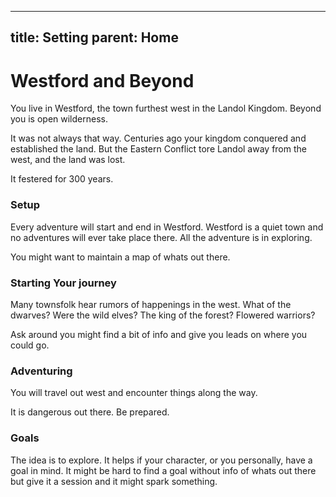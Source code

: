 ---
title: Setting
parent: Home
----

# Westford and Beyond

You live in Westford, 
the town furthest west in the Landol Kingdom. 
Beyond you is open wilderness.

It was not always that way. 
Centuries ago your kingdom conquered and established the land. 
But the Eastern Conflict tore Landol away from the west, 
and the land was lost. 

It festered for 300 years.

### Setup

Every adventure will start and end in Westford. 
Westford is a quiet town and no adventures will ever take place there. 
All the adventure is in exploring. 

You might want to maintain a map of whats out there.

### Starting Your journey

Many townsfolk hear rumors of happenings in the west. 
What of the dwarves? Were the wild elves? The king of the forest?
Flowered warriors? 

Ask around you might find a bit of info and give you leads on where you could
go.

### Adventuring 

You will travel out west and encounter things along the way. 

It is dangerous out there. 
Be prepared. 

### Goals 

The idea is to explore. It helps if your character, or you personally, have a
goal in mind. It might be hard to find a goal without info of whats out there
but give it a session and it might spark something.
